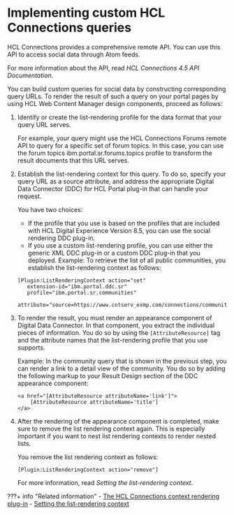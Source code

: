 # Implementing custom HCL Connections queries

HCL Connections provides a comprehensive remote API. You can use this API to access social data through Atom feeds.

For more information about the API, read *HCL Connections 4.5 API Documentation*.

You can build custom queries for social data by constructing corresponding query URLs. To render the result of such a query on your portal pages by using HCL Web Content Manager design components, proceed as follows:

1.  Identify or create the list-rendering profile for the data format that your query URL serves.

    For example, your query might use the HCL Connections Forums remote API to query for a specific set of forum topics. In this case, you can use the forum topics ibm.portal.sr.forums.topics profile to transform the result documents that this URL serves.

2.  Establish the list-rendering context for this query. To do so, specify your query URL as a source attribute, and address the appropriate Digital Data Connector \(DDC\) for HCL Portal plug-in that can handle your request.

    You have two choices:

    -   If the profile that you use is based on the profiles that are included with HCL Digital Experience Version 8.5, you can use the social rendering DDC plug-in.
    -   If you use a custom list-rendering profile, you can use either the generic XML DDC plug-in or a custom DDC plug-in that you deployed.
    Example: To retrieve the list of all public communities, you establish the list-rendering context as follows:

    ```
    [Plugin:ListRenderingContext action="set" 
       extension-id="ibm.portal.ddc.sr" 
       profile="ibm.portal.sr.communities" 
       attribute="source=https://www.cntserv_exmp.com/connections/communities/service/atom/catalog/public"]
    ```

3.  To render the result, you must render an appearance component of Digital Data Connector. In that component, you extract the individual pieces of information. You do so by using the `[AttributeResource]` tag and the attribute names that the list-rendering profile that you use supports.

    Example: In the community query that is shown in the previous step, you can render a link to a detail view of the community. You do so by adding the following markup to your Result Design section of the DDC appearance component:

    ```
    <a href="[AttributeResource attributeName='link']">
        [AttributeResource attributeName='title']
    </a>
    
    ```

4.  After the rendering of the appearance component is completed, make sure to remove the list rendering context again. This is especially important if you want to nest list rendering contexts to render nested lists.

    You remove the list rendering context as follows:

    ```
    [Plugin:ListRenderingContext action="remove"]
    ```

    For more information, read *Setting the list-rendering context*.



???+ info "Related information"
    - [The HCL Connections context rendering plug-in](https://help.hcltechsw.com/digital-experience/8.5/panel_help/soc_rendr_conn_context_plgn.html)
    - [Setting the list-rendering context](https://help.hcltechsw.com/digital-experience/8.5/panel_help/plrf_list_render_context.html)

